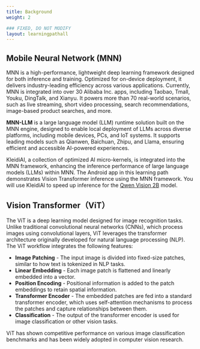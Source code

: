 ```yaml
---
title: Background
weight: 2

### FIXED, DO NOT MODIFY
layout: learningpathall
---
```


## Mobile Neural Network (MNN)

MNN is a high-performance, lightweight deep learning framework designed for both inference and training. Optimized for on-device deployment, it delivers industry-leading efficiency across various applications. Currently, MNN is integrated into over 30 Alibaba Inc. apps, including Taobao, Tmall, Youku, DingTalk, and Xianyu. It powers more than 70 real-world scenarios, such as live streaming, short video processing, search recommendations, image-based product searches, and more.

**MNN-LLM** is a large language model (LLM) runtime solution built on the MNN engine, designed to enable local deployment of LLMs across diverse platforms, including mobile devices, PCs, and IoT systems. It supports leading models such as Qianwen, Baichuan, Zhipu, and Llama, ensuring efficient and accessible AI-powered experiences.

KleidiAI, a collection of optimized AI micro-kernels, is integrated into the MNN framework, enhancing the inference performance of large language models (LLMs) within MNN. The Android app in this learning path demonstrates Vision Transformer inference using the MNN framework. You will use KleidiAI to speed up inference for the [Qwen Vision 2B](https://huggingface.co/Qwen/Qwen2-VL-2B-Instruct) model.

## Vision Transformer（ViT）
The ViT is a deep learning model designed for image recognition tasks. Unlike traditional convolutional neural networks (CNNs), which process images using convolutional layers, ViT leverages the transformer architecture originally developed for natural language processing (NLP).
The ViT workflow integrates the following features:

- **Image Patching** - The input image is divided into fixed-size patches, similar to how text is tokenized in NLP tasks.
- **Linear Embedding** - Each image patch is flattened and linearly embedded into a vector.
- **Position Encoding** - Positional information is added to the patch embeddings to retain spatial information.
- **Transformer Encoder** - The embedded patches are fed into a standard transformer encoder, which uses self-attention mechanisms to process the patches and capture relationships between them.
- **Classification** - The output of the transformer encoder is used for image classification or other vision tasks.

ViT has shown competitive performance on various image classification benchmarks and has been widely adopted in computer vision research.
